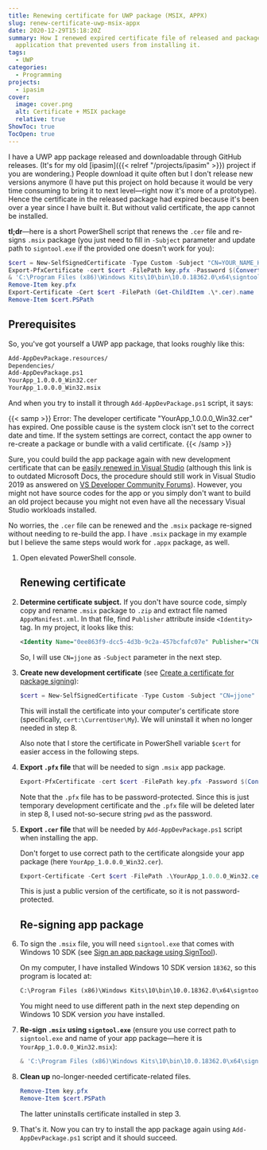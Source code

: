```yaml
---
title: Renewing certificate for UWP package (MSIX, APPX)
slug: renew-certificate-uwp-msix-appx
date: 2020-12-29T15:18:20Z
summary: How I renewed expired certificate file of released and packaged UWP
  application that prevented users from installing it.
tags:
  - UWP
categories:
  - Programming
projects:
  - ipasim
cover:
  image: cover.png
  alt: Certificate + MSIX package
  relative: true
ShowToc: true
TocOpen: true
---
```


I have a UWP app package released and downloadable through GitHub releases.
(It's for my old [ipasim]({{< relref "/projects/ipasim" >}}) project if you are wondering.)
People download it quite often but I don't release new versions anymore (I have put this project on hold because it would be very time consuming to bring it to next level&mdash;right now it's more of a prototype).
Hence the certificate in the released package had expired because it's been over a year since I have built it.
But without valid certificate, the app cannot be installed.

**tl;dr**&mdash;here is a short PowerShell script that renews the `.cer` file and re-signs `.msix` package (you just need to fill in `-Subject` parameter and update path to `signtool.exe` if the provided one doesn't work for you):

```ps1
$cert = New-SelfSignedCertificate -Type Custom -Subject "CN=YOUR_NAME_HERE" -KeyUsage DigitalSignature -FriendlyName "devcert" -CertStore Cert:\CurrentUser\My\ -TextExtension @("2.5.29.37={text}1.3.6.1.5.5.7.3.3", "2.5.29.19={text}")
Export-PfxCertificate -cert $cert -FilePath key.pfx -Password $(ConvertTo-SecureString -String "pwd" -Force -AsPlainText)
& 'C:\Program Files (x86)\Windows Kits\10\bin\10.0.18362.0\x64\signtool.exe' sign /fd sha256 /a /f key.pfx /p pwd .\*.msix
Remove-Item key.pfx
Export-Certificate -Cert $cert -FilePath (Get-ChildItem .\*.cer).name
Remove-Item $cert.PSPath
```

## Prerequisites

So, you've got yourself a UWP app package, that looks roughly like this:

```txt
Add-AppDevPackage.resources/
Dependencies/
Add-AppDevPackage.ps1
YourApp_1.0.0.0_Win32.cer
YourApp_1.0.0.0_Win32.msix
```

And when you try to install it through `Add-AppDevPackage.ps1` script, it says:

{{< samp >}}
Error: The developer certificate "YourApp_1.0.0.0_Win32.cer" has expired. One possible cause is the system clock isn't set to the correct date and time. If the system settings are correct, contact the app owner to re-create a package or bundle with a valid certificate.
{{< /samp >}}

Sure, you could build the app package again with new development certificate that can be [easily renewed in Visual Studio](https://docs.microsoft.com/en-us/previous-versions/br230260(v=vs.110)#renewing-a-certificate) (although this link is to outdated Microsoft Docs, the procedure should still work in Visual Studio 2019 as answered on [VS Developer Community Forums](https://developercommunity.visualstudio.com/content/problem/612872/create-test-certificate-option-missing-from-uwp-sd.html)).
However, you might not have source codes for the app or you simply don't want to build an old project because you might not even have all the necessary Visual Studio workloads installed.

No worries, the `.cer` file can be renewed and the `.msix` package re-signed without needing to re-build the app.
I have `.msix` package in my example but I believe the same steps would work for `.appx` package, as well.

1. Open elevated PowerShell console.

   ## Renewing certificate

2. **Determine certificate subject.**
   If you don't have source code, simply copy and rename `.msix` package to `.zip` and extract file named `AppxManifest.xml`.
   In that file, find `Publisher` attribute inside `<Identity>` tag.
   In my project, it looks like this:

   ```xml
   <Identity Name="0ee863f9-dcc5-4d3b-9c2a-457bcfafc07e" Publisher="CN=jjone" Version="1.0.1.0" ProcessorArchitecture="x86" />
   ```

   So, I will use `CN=jjone` as `-Subject` parameter in the next step.

3. **Create new development certificate** (see [Create a certificate for package signing](https://docs.microsoft.com/en-us/windows/msix/package/create-certificate-package-signing)):

   ```ps1
   $cert = New-SelfSignedCertificate -Type Custom -Subject "CN=jjone" -KeyUsage DigitalSignature -FriendlyName "devcert" -CertStore Cert:\CurrentUser\My\ -TextExtension @("2.5.29.37={text}1.3.6.1.5.5.7.3.3", "2.5.29.19={text}")
   ```

   This will install the certificate into your computer's certificate store (specifically, `cert:\CurrentUser\My`).
   We will uninstall it when no longer needed in step 8.

   Also note that I store the certificate in PowerShell variable `$cert` for easier access in the following steps.

4. **Export `.pfx` file** that will be needed to sign `.msix` app package.

   ```ps1
   Export-PfxCertificate -cert $cert -FilePath key.pfx -Password $(ConvertTo-SecureString -String "pwd" -Force -AsPlainText)
   ```

   Note that the `.pfx` file has to be password-protected.
   Since this is just temporary development certificate and the `.pfx` file will be deleted later in step 8, I used not-so-secure string `pwd` as the password.

5. **Export `.cer` file** that will be needed by `Add-AppDevPackage.ps1` script when installing the app.

   Don't forget to use correct path to the certificate alongside your app package (here `YourApp_1.0.0.0_Win32.cer`).

   ```ps1
   Export-Certificate -Cert $cert -FilePath .\YourApp_1.0.0.0_Win32.cer
   ```

   This is just a public version of the certificate, so it is not password-protected.

   ## Re-signing app package

6. To sign the `.msix` file, you will need `signtool.exe` that comes with Windows 10 SDK (see [Sign an app package using SignTool](https://docs.microsoft.com/en-us/windows/msix/package/sign-app-package-using-signtool)).

   On my computer, I have installed Windows 10 SDK version `18362`, so this program is located at:

   ```txt
   C:\Program Files (x86)\Windows Kits\10\bin\10.0.18362.0\x64\signtool.exe
   ```

   You might need to use different path in the next step depending on Windows 10 SDK version *you* have installed.

7. **Re-sign `.msix` using `signtool.exe`** (ensure you use correct path to `signtool.exe` and name of your app package&mdash;here it is `YourApp_1.0.0.0_Win32.msix`):

   ```ps1
   & 'C:\Program Files (x86)\Windows Kits\10\bin\10.0.18362.0\x64\signtool.exe' sign /fd sha256 /a /f key.pfx /p pwd .\YourApp_1.0.0.0_Win32.msix
   ```

8. **Clean up** no-longer-needed certificate-related files.

   ```ps1
   Remove-Item key.pfx
   Remove-Item $cert.PSPath
   ```

   The latter uninstalls certificate installed in step 3.

9. That's it.
   Now you can try to install the app package again using `Add-AppDevPackage.ps1` script and it should succeed.
